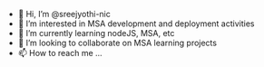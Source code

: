 - 👋 Hi, I’m @sreejyothi-nic
- 👀 I’m interested in MSA development and deployment activities
- 🌱 I’m currently learning nodeJS, MSA, etc
- 💞️ I’m looking to collaborate on MSA learning projects
- 📫 How to reach me ...

<!---
sreejyothi-nic/sreejyothi-nic is a ✨ special ✨ repository because its `README.md` (this file) appears on your GitHub profile.
You can click the Preview link to take a look at your changes.
--->
